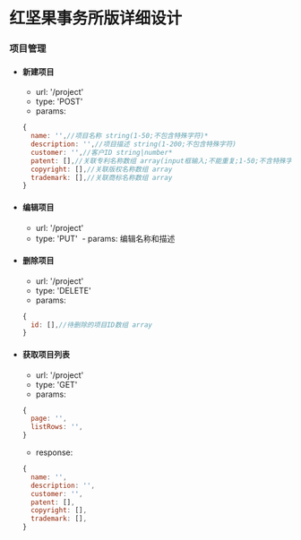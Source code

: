 红坚果事务所版详细设计
=====================
### 项目管理
- #### 新建项目
  - url: '/project'
  - type: 'POST'
  - params: 
  ``` javascript
  {
    name: '',//项目名称 string(1-50;不包含特殊字符)*
    description: '',//项目描述 string(1-200;不包含特殊字符)
    customer: '',//客户ID string|number*
    patent: [],//关联专利名称数组 array(input框输入;不能重复;1-50;不含特殊字符)
    copyright: [],//关联版权名称数组 array
    trademark: [],//关联商标名称数组 array
  }
  ```
- #### 编辑项目
  - url: '/project'
  - type: 'PUT'
  - params: 编辑名称和描述
- #### 删除项目
  - url: '/project'
  - type: 'DELETE'
  - params: 
  ``` javascript
  {
    id: [],//待删除的项目ID数组 array
  }
  ```
- #### 获取项目列表
  - url: '/project'
  - type: 'GET'
  - params: 
  ``` javascript
  {
    page: '',
    listRows: '',
  }
  ```
  - response:
  ``` javascript
  {
    name: '',
    description: '',
    customer: '',
    patent: [],
    copyright: [],
    trademark: [],
  }
  ```


